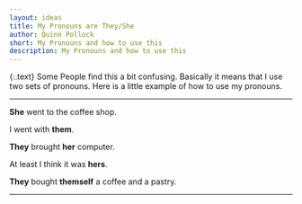 ```yaml
---
layout: ideas
title: My Pronouns are They/She
author: Quinn Pollock
short: My Pronouns and how to use this
description: My Pronouns and how to use this
---
```


{:.text}
Some People find this a bit confusing. Basically it means that I use two sets of pronouns. Here is a little example of how to use my pronouns. 

----

**She** went to the coffee shop.

I went with **them**.

**They** brought **her** computer.

At least I think it was **hers**.

**They** bought **themself** a coffee and a pastry.



----
